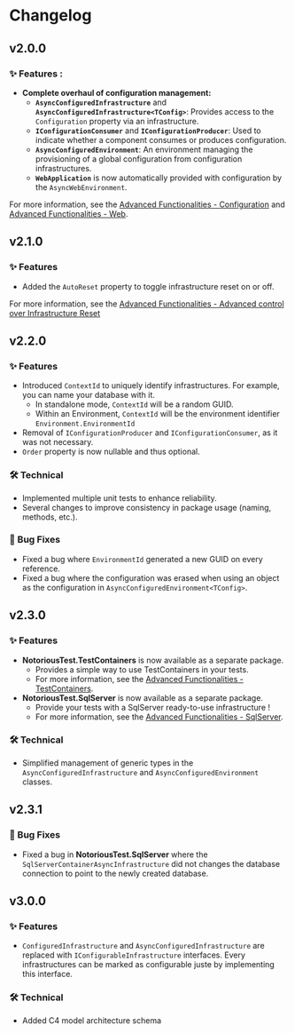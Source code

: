 # Changelog

## v2.0.0

### ✨ Features :

- **Complete overhaul of configuration management:**
  - **`AsyncConfiguredInfrastructure`** and **`AsyncConfiguredInfrastructure<TConfig>`**: Provides access to the `Configuration` property via an infrastructure.
  - **`IConfigurationConsumer`** and **`IConfigurationProducer`**: Used to indicate whether a component consumes or produces configuration.
  - **`AsyncConfiguredEnvironment`**: An environment managing the provisioning of a global configuration from configuration infrastructures.
  - **`WebApplication`** is now automatically provided with configuration by the `AsyncWebEnvironment`.

For more information, see the [Advanced Functionalities - Configuration](./README.md#configuration) and [Advanced Functionalities - Web](./README.md#web).

## v2.1.0

### ✨ Features

- Added the `AutoReset` property to toggle infrastructure reset on or off.

For more information, see the [Advanced Functionalities - Advanced control over Infrastructure Reset](./README.md#advanced-control-over-infrastructure-resets)

## v2.2.0

### ✨ Features

- Introduced `ContextId` to uniquely identify infrastructures. For example, you can name your database with it.
  - In standalone mode, `ContextId` will be a random GUID.
  - Within an Environment, `ContextId` will be the environment identifier `Environment.EnvironmentId`
- Removal of `IConfigurationProducer` and `IConfigurationConsumer`, as it was not necessary.
- `Order` property is now nullable and thus optional.

### 🛠 Technical

- Implemented multiple unit tests to enhance reliability.
- Several changes to improve consistency in package usage (naming, methods, etc.).

### 🐛 Bug Fixes

- Fixed a bug where `EnvironmentId` generated a new GUID on every reference.
- Fixed a bug where the configuration was erased when using an object as the configuration in `AsyncConfiguredEnvironment<TConfig>`.

## v2.3.0

### ✨ Features

- **NotoriousTest.TestContainers** is now available as a separate package.
  - Provides a simple way to use TestContainers in your tests.
  - For more information, see the [Advanced Functionalities - TestContainers](./README.md#testcontainers).
- **NotoriousTest.SqlServer** is now available as a separate package.
  - Provide your tests with a SqlServer ready-to-use infrastructure !
  - For more information, see the [Advanced Functionalities - SqlServer](./README.md#sql-server).

### 🛠 Technical

- Simplified management of generic types in the `AsyncConfiguredInfrastructure` and `AsyncConfiguredEnvironment` classes.

## v2.3.1

### 🐛 Bug Fixes

- Fixed a bug in **NotoriousTest.SqlServer** where the `SqlServerContainerAsyncInfrastructure` did not changes the database connection to point to the newly created database.

## v3.0.0

### ✨ Features

- `ConfiguredInfrastructure` and `AsyncConfiguredInfrastructure` are replaced with `IConfigurableInfrastructure` interfaces. Every infrastructures can be marked as configurable juste by implementing this interface.

### 🛠 Technical

- Added C4 model architecture schema
